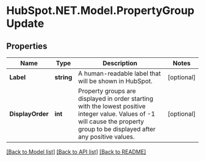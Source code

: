 # HubSpot.NET.Model.PropertyGroupUpdate

## Properties

Name | Type | Description | Notes
------------ | ------------- | ------------- | -------------
**Label** | **string** | A human-readable label that will be shown in HubSpot. | [optional] 
**DisplayOrder** | **int** | Property groups are displayed in order starting with the lowest positive integer value. Values of -1 will cause the property group to be displayed after any positive values. | [optional] 

[[Back to Model list]](../README.md#documentation-for-models) [[Back to API list]](../README.md#documentation-for-api-endpoints) [[Back to README]](../README.md)

